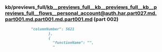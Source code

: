 ### kb/previews_full/kb__previews_full__kb__previews_full__kb__previews_full__flows__personal_account@auth.har.part027.md.part001.md.part001.md.part001.md (part 002)

```md
            "columnNumber": 5621
                    },
                    {
                      "functionName": "",
                      "
```

```
